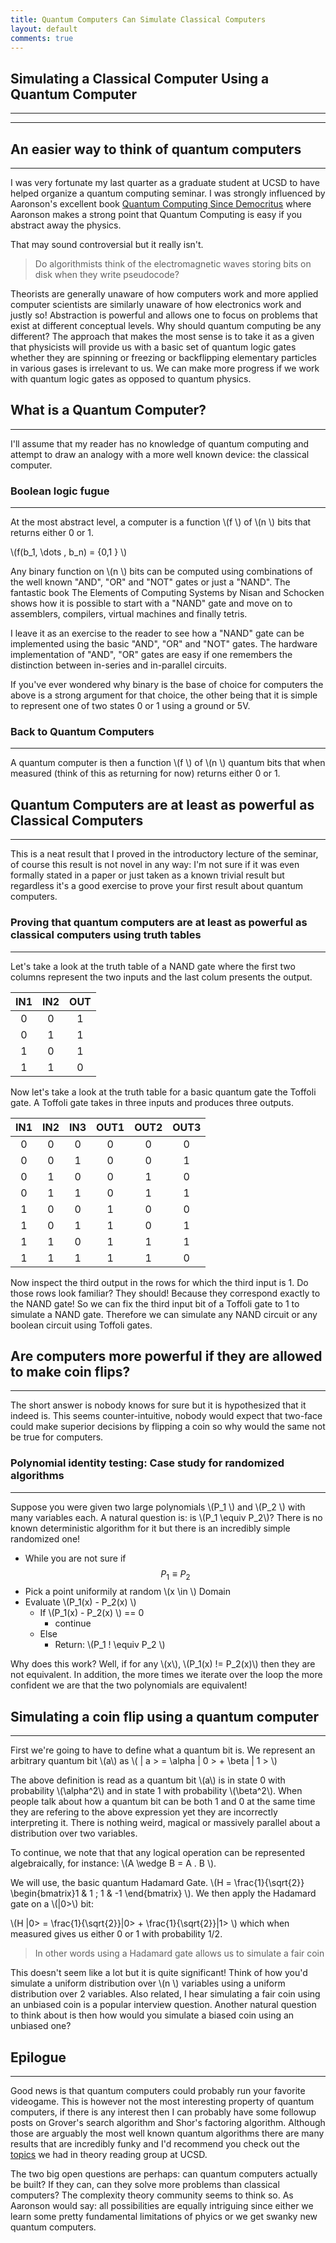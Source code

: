 ```yaml
---
title: Quantum Computers Can Simulate Classical Computers
layout: default
comments: true
---
```


## Simulating a Classical Computer Using a Quantum Computer
---
---
## An easier way to think of quantum computers 
---
I was very fortunate my last quarter as a graduate student at UCSD to have helped organize a quantum computing seminar. I was strongly influenced by Aaronson's excellent book [Quantum Computing Since Democritus](http://www.amazon.com/Quantum-Computing-since-Democritus-Aaronson/dp/0521199565) where Aaronson makes a strong point that Quantum Computing is easy if you abstract away the physics.

That may sound controversial but it really isn't.

> Do algorithmists think of the electromagnetic waves storing bits on disk when they write pseudocode? 
> 
Theorists are generally unaware of how computers work and more applied computer scientists are similarly unaware of how electronics work and justly so! Abstraction is powerful and allows one to focus on problems that exist at different conceptual levels. Why should quantum computing be any different? The approach that makes the most sense is to take it as a given that physicists will provide us with a basic set of quantum logic gates whether they are spinning or freezing or backflipping elementary particles in various gases is irrelevant to us. We can make more progress if we work with quantum logic gates as opposed to quantum physics.

## What is a Quantum Computer?
---
I'll assume that my reader has no knowledge of quantum computing and attempt to draw an analogy with a more well known device: the classical computer.

### Boolean logic fugue
---

At the most abstract level, a computer is a function \\(f \\) of \\(n \\) bits that returns either 0 or 1.

\\(f(b_1, \dots , b_n) = \{0,1 \} \\)

Any binary function on \\(n \\) bits can be computed using combinations of the well known "AND", "OR" and "NOT" gates or just a "NAND". The fantastic book The Elements of Computing Systems by Nisan and Schocken shows how it is possible to start with a "NAND" gate and move on to assemblers, compilers, virtual machines and finally tetris.


I leave it as an exercise to the reader to see how a "NAND" gate can be implemented using the basic "AND", "OR" and "NOT" gates. The hardware implementation of "AND", "OR" gates are easy if one remembers the distinction between in-series and in-parallel circuits.

<!-- 2- I will sketch a proof by induction which shows why you can write any binary function $$f$$ on \\(n \\) bits as a circuit consisting solely of "NAND" gates.

* Base Case (two bit function: \\(n =2 \\)): A single gate circuit recieves two inputs whose combination takes a total of 4 values. For each of the four rows the output can be one of two values. So the total number of possible truth table configurations for a two bit function is $$2^4$$. It's a tedious but easy exercise to find a NAND circuit corresponding to each one of those configurations.
* Inductive Step: Assume you can construct a circuit consisting solely of "NAND" gates for any function $$f$$ on $$n$$ bits. Any $$n+1$$ bit function   -->


If you've ever wondered why binary is the base of choice for computers the above is a strong argument for that choice, the other being that it is simple to represent one of two states 0 or 1 using a ground or 5V.

### Back to Quantum Computers
---
A quantum computer is then a function \\(f \\) of \\(n \\) quantum bits that when measured (think of this as returning for now) returns either 0 or 1.  



## Quantum Computers are at least as powerful as Classical Computers
---
This is a neat result that I proved in the introductory lecture of the seminar, of course this result is not novel in any way: I'm not sure if it was even formally stated in a paper or just taken as a known trivial result but regardless it's a good exercise to prove your first result about quantum computers. 

### Proving that quantum computers are at least as powerful as classical computers using truth tables
---
Let's take a look at the truth table of a NAND gate where the first two columns represent the two inputs and the last colum presents the output.


<!-- <img src="http://www.zseries.in/electronics%20lab/ics/pictures/truth%20table%20of%20ic7400.png" alt="Drawing" style="width: 100px; height="50px" "/> -->



|IN1|IN2|OUT        |
|:---:|:---:|:-----------:|
|0  |0  |1          |
|0  |1  |1          |
|1  |0  |1          |
|1  |1  |0          |


Now let's take a look at the truth table for a basic quantum gate the Toffoli gate. A Toffoli gate takes in three inputs and produces three outputs.


|IN1  |IN2  |IN3  |OUT1  |OUT2  |OUT3  |
|:---:|:---:|:---:|:----:|:----:|:----:|
|0    |0    |0    |0     |0     |0      
|0	  |0    |1    |0     |0     |1     
|0	  |1    |0    |0     |1     |0     
|0	  |1    |1    |0     |1     |1     
|1	  |0    |0    |1     |0     |0     
|1	  |0    |1    |1     |0     |1     
|1	  |1    |0    |1     |1     |1     
|1	  |1    |1    |1     |1     |0     



Now inspect the third output in the rows for which the third input is 1. Do those rows look familiar? They should! Because they correspond exactly to the NAND gate! So we can fix the third input bit of a Toffoli gate to 1 to simulate a NAND gate. Therefore we can simulate any NAND circuit or any boolean circuit using Toffoli gates.

## Are computers more powerful if they are allowed to make coin flips?
---
The short answer is nobody knows for sure but it is hypothesized that it indeed is. This seems counter-intuitive, nobody would expect that two-face could make superior decisions by flipping a coin so why would the same not be true for computers. 


### Polynomial identity testing: Case study for randomized algorithms
---
Suppose you were given two large polynomials \\(P_1 \\) and \\(P_2 \\) with many variables each. A natural question is: is \\(P_1 \equiv P_2\\)? There is no known deterministic algorithm for it but there is an incredibly simple randomized one!

* While you are not sure if $$P_1 \equiv P_2 $$
* Pick a point uniformily at random \\(x \in \\) Domain
* Evaluate \\(P_1(x) - P_2(x) \\)
	* If \\(P_1(x) - P_2(x) \\) == 0
		* continue
	* Else
		* Return: \\(P_1 ! \equiv P_2 \\)

Why does this work? Well, if for any \\(x\\), \\(P_1(x) != P_2(x)\\) then they are not equivalent. In addition, the more times we iterate over the loop the more confident we are that the two polynomials are equivalent!

## Simulating a coin flip using a quantum computer
---
First we're going to have to define what a quantum bit is. We represent an arbitrary quantum bit \\(a\\) as \\( \| a > = \alpha \| 0 > + \beta \| 1 > \\)

The above definition is read as a quantum bit \\(a\\) is in state 0 with probability \\(\alpha^2\\) and in state 1 with probability \\(\beta^2\\). When people talk about how a quantum bit can be both 1 and 0 at the same time they are refering to the above expression yet they are incorrectly interpreting it. There is nothing weird, magical or massively parallel about a distribution over two variables. 

To continue, we note that that any logical operation can be represented algebraically, for instance: \\(A \wedge B = A . B \\).


We will use, the basic quantum Hadamard Gate. \\(H = \frac{1}{\sqrt{2}}   \begin{bmatrix}1 & 1  ; 1 & -1 \end{bmatrix} \\). We then apply the Hadamard gate on a \\(\|0>\\) bit:

\\(H \|0> = \frac{1}{\sqrt{2}}\|0> + \frac{1}{\sqrt{2}}\|1> \\) which when measured gives us either 0 or 1 with probability 1/2. 

> In other words using a Hadamard gate allows us to simulate a fair coin

This doesn't seem like a lot but it is quite significant! Think of how you'd simulate a uniform distribution over \\(n \\) variables using a uniform distribution over 2 variables. Also related, I hear simulating a fair coin using an unbiased coin is a popular interview question. Another natural question to think about is then how would you simulate a biased coin using an unbiased one?

## Epilogue
---
Good news is that quantum computers could probably run your favorite videogame. This is however not the most interesting property of quantum computers, if there is any interest then I can probably have some followup posts on Grover's search algorithm and Shor's factoring algorithm. Although those are arguably the most well known quantum algorithms there are many results that are incredibly funky and I'd recommend you check out the [ topics](http://www.cse.ucsd.edu/theory_reading_group/) we had in theory reading group at UCSD.  

 The two big open questions are perhaps: can quantum computers actually be built? If they can, can they solve more problems than classical computers? The complexity theory community seems to think so. As Aaronson would say: all possibilities are equally intriguing since either we learn some pretty fundamental limitations of phyics or we get swanky new quantum computers.

<!-- http://cseweb.ucsd.edu/~dasgupta/book/index.html>Chapter 10 -->
